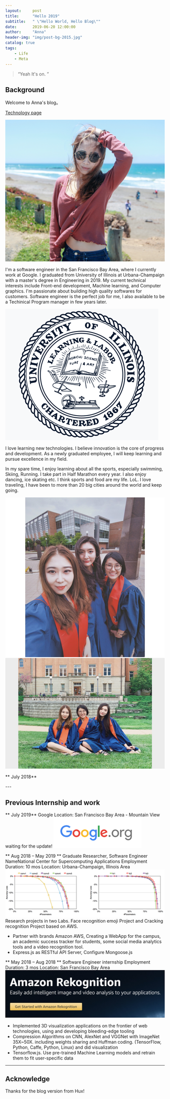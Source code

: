 ```yaml
---
layout:     post
title:      "Hello 2019"
subtitle:   " \"Hello World, Hello Blog\""
date:       2019-06-20 12:00:00
author:     "Anna"
header-img: "img/post-bg-2015.jpg"
catalog: true
tags:
    - Life
    - Meta
---
```


> “Yeah It's on. ”


## Background

Welcome to Anna's blog。

[Technology page ](#build) 

![](/img/avatar-hux-home2.jpg)

I'm a software engineer in the San Francisco Bay Area, where I currently work at Google. I graduated from University of Illinois at Urbana-Champaign with a master's degree in Engineering in 2019. My current technical interests include Front-end development, Machine learning, and Computer graphics. I'm passionate about building high quality softwares for customers. Software engineer is the perfect job for me, I also available to be a Techinical Program manager in few years later.

![](/img/uiuc.jpg)

I love learning new technologies. I believe innovation is the core of progress and development. As a newly graduated employee, I will keep learning and pursue excellence in my field.

In my spare time, I enjoy learning about all the sports, especially swimming, Skiing, Running. I take part in Half Marathon every year. I also enjoy dancing, ice skating etc. I think sports and food are my life. LoL. I love traveling, I have been to more than 20 big cities around the world and keep going. 

![](/img/myfriends.jpg)
![](/img/myfriends2.jpg)

** July 2018** 



<p id = "build"></p>
---

## Previous Internship and work

** July 2019** Google
Location: San Francisco Bay Area - Mountain View
waiting for the update!
![](/img/gg.jpg)



** Aug 2018 – May 2019 ** Graduate Researcher, Software Engineer
NameNational Center for Supercomputing Applications 
Employment Duration: 10 mos
Location: Urbana-Champaign, Illinois Area
![](/img/w2.jpg)
Research projects in two Labs.
Face recognition emoji Project and Cracking recognition Project based on AWS.

- Partner with brands Amazon AWS, Creating a WebApp for the campus, an academic success tracker for students, some social media analytics tools and a video recognition tool.
- Express.js as RESTful API Server, Configure Mongoose.js



** May 2018 – Aug 2018 ** Software Engineer internship
Employment Duration: 3 mos
Location: San Francisco Bay Area
![](/img/w1.jpg)
- Implemented 3D visualization applications on the frontier of web technologies, using and developing bleeding-edge tooling
- Compression Algorithms on CNN, AlexNet and VGGNet with ImageNet 35X~50X. including weights sharing and Huffman coding. (TensorFlow, Python, Caffe, Python, Linux) and did visualization
- Tensorflow.js. Use pre-trained Machine Learning models and retrain them to fit user-specific data

---




## Acknowledge

Thanks for the blog version from Hux!


